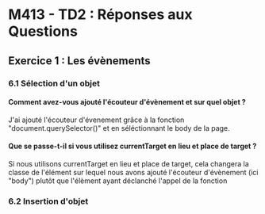 # M413 - TD2 : Réponses aux Questions

## Exercice 1 : Les évènements

### 6.1 Sélection d'un objet

#### Comment avez-vous ajouté l'écouteur d'évènement et sur quel objet ?

J'ai ajouté l'écouteur d'évenement grâce à la fonction "document.querySelector()" et en séléctionnant le body de la page.

#### Que se passe-t-il si vous utilisez currentTarget en lieu et place de target ?

Si nous utilisons currentTarget en lieu et place de target, cela changera la classe de l'élément sur lequel nous avons ajouté l'écouteur d'évènement (ici "body") plutôt que l'élèment ayant déclanché l'appel de la fonction

### 6.2 Insertion d'objet 

